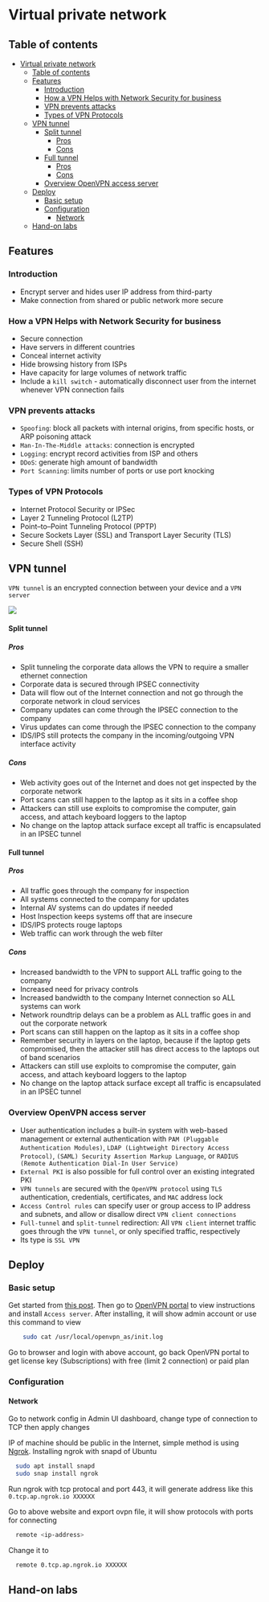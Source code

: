 # Virtual private network

## Table of contents

- [Virtual private network](#virtual-private-network)
  - [Table of contents](#table-of-contents)
  - [Features](#features)
    - [Introduction](#introduction)
    - [How a VPN Helps with Network Security for business](#how-a-vpn-helps-with-network-security-for-business)
    - [VPN prevents attacks](#vpn-prevents-attacks)
    - [Types of VPN Protocols](#types-of-vpn-protocols)
  - [VPN tunnel](#vpn-tunnel)
      - [Split tunnel](#split-tunnel)
        - [Pros](#pros)
        - [Cons](#cons)
      - [Full tunnel](#full-tunnel)
        - [Pros](#pros-1)
        - [Cons](#cons-1)
    - [Overview OpenVPN access server](#overview-openvpn-access-server)
  - [Deploy](#deploy)
    - [Basic setup](#basic-setup)
    - [Configuration](#configuration)
      - [Network](#network)
  - [Hand-on labs](#hand-on-labs)


## Features

### Introduction

- Encrypt server and hides user IP address from third-party
- Make connection from shared or public network more secure

### How a VPN Helps with Network Security for business

- Secure connection
- Have servers in different countries
- Conceal internet activity
- Hide browsing history from ISPs
- Have capacity for large volumes of network traffic
- Include a `kill switch` - automatically disconnect user from the internet whenever VPN connection fails

### VPN prevents attacks

- `Spoofing`: block all packets with internal origins, from specific hosts, or ARP poisoning attack
- `Man-In-The-Middle attacks`: connection is encrypted
- `Logging`: encrypt record activities from ISP and others
- `DDoS`: generate high amount of bandwidth
- `Port Scanning`: limits number of ports or use port knocking 

### Types of VPN Protocols

- Internet Protocol Security or IPSec
- Layer 2 Tunneling Protocol (L2TP)
- Point–to–Point Tunneling Protocol (PPTP)
- Secure Sockets Layer (SSL) and Transport Layer Security (TLS)
- Secure Shell (SSH)

## VPN tunnel

`VPN tunnel` is an encrypted connection between your device and a `VPN server`

![](https://i.ibb.co/MNK7P9n/VPN-Tunneling-structure.png)

#### Split tunnel 

##### Pros

- Split tunneling the corporate data allows the VPN to require a smaller ethernet connection
- Corporate data is secured through IPSEC connectivity
- Data will flow out of the Internet connection and not go through the corporate network in cloud services
- Company updates can come through the IPSEC connection to the company
- Virus updates can come through the IPSEC connection to the company
- IDS/IPS still protects the company in the incoming/outgoing VPN interface activity

##### Cons
- Web activity goes out of the Internet and does not get inspected by the corporate network 
- Port scans can still happen to the laptop as it sits in a coffee shop
- Attackers can still use exploits to compromise the computer, gain access, and attach keyboard loggers to the laptop
- No change on the laptop attack surface except all traffic is encapsulated in an IPSEC tunnel
    
#### Full tunnel

##### Pros

- All traffic goes through the company for inspection
- All systems connected to the company for updates
- Internal AV systems can do updates if needed
- Host Inspection keeps systems off that are insecure
- IDS/IPS protects rouge laptops
- Web traffic can work through the web filter

##### Cons

- Increased bandwidth to the VPN to support ALL traffic going to the company
- Increased need for privacy controls
- Increased bandwidth to the company Internet connection so ALL systems can work
- Network roundtrip delays can be a problem as ALL traffic goes in and out the corporate network
- Port scans can still happen on the laptop as it sits in a coffee shop
- Remember security in layers on the laptop, because if the laptop gets compromised, then the attacker still has direct access to the laptops out of band scenarios
- Attackers can still use exploits to compromise the computer, gain access, and attach keyboard loggers to the laptop
- No change on the laptop attack surface except all traffic is encapsulated in an IPSEC tunnel

### Overview OpenVPN access server

- User authentication includes a built-in system with web-based management or external authentication with `PAM (Pluggable Authentication Modules)`, `LDAP (Lightweight Directory Access Protocol)`, `(SAML) Security Assertion Markup Language`, or `RADIUS (Remote Authentication Dial-In User Service)`
- `External PKI` is also possible for full control over an existing integrated PKI
- `VPN tunnels` are secured with the `OpenVPN protocol` using `TLS` authentication, credentials, certificates, and `MAC` address lock 
- `Access Control rules` can specify user or group access to IP address and subnets, and allow or disallow direct `VPN client connections`
- `Full-tunnel` and `split-tunnel` redirection: All `VPN client` internet traffic goes through the `VPN tunnel`, or only specified traffic, respectively
- Its type is `SSL VPN`

## Deploy

### Basic setup

Get started from [this post](https://openvpn.net/vpn-server-resources/installing-openvpn-access-server-on-a-linux-system/). Then go to [OpenVPN portal](https://as-portal.openvpn.com/get-access-server/ubuntu) to view instructions and install `Access server`. After installing, it will show admin account or use this command to view 

```bash
    sudo cat /usr/local/openvpn_as/init.log
```

Go to browser and login with above account, go back OpenVPN portal to get license key (Subscriptions) with free (limit 2 connection) or paid plan

### Configuration

#### Network

Go to network config in Admin UI dashboard, change type of connection to TCP then apply changes

IP of machine should be public in the Internet, simple method is using [Ngrok](https://ngrok.com/). Installing ngrok with snapd of Ubuntu

```bash
  sudo apt install snapd
  sudo snap install ngrok
```

Run ngrok with tcp protocal and port 443, it will generate address like this `0.tcp.ap.ngrok.io XXXXXX`

Go to above website and export ovpn file, it will show protocols with ports for connecting 

```bash
  remote <ip-address> 
```

Change it to 

```bash
  remote 0.tcp.ap.ngrok.io XXXXXX
```
## Hand-on labs